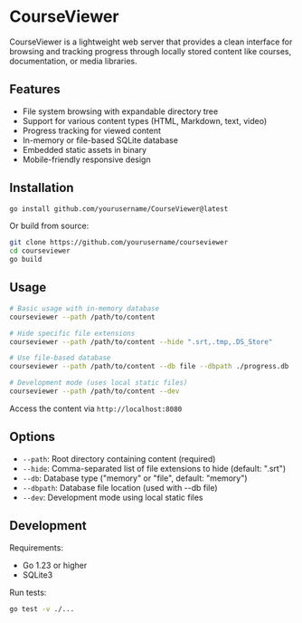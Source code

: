 # CourseViewer

CourseViewer is a lightweight web server that provides a clean interface for browsing and tracking progress through locally stored content like courses, documentation, or media libraries.

## Features

- File system browsing with expandable directory tree
- Support for various content types (HTML, Markdown, text, video)
- Progress tracking for viewed content
- In-memory or file-based SQLite database
- Embedded static assets in binary
- Mobile-friendly responsive design

## Installation

```bash
go install github.com/yourusername/CourseViewer@latest
```

Or build from source:

```bash
git clone https://github.com/yourusername/courseviewer
cd courseviewer
go build
```

## Usage

```bash
# Basic usage with in-memory database
courseviewer --path /path/to/content

# Hide specific file extensions
courseviewer --path /path/to/content --hide ".srt,.tmp,.DS_Store"

# Use file-based database
courseviewer --path /path/to/content --db file --dbpath ./progress.db

# Development mode (uses local static files)
courseviewer --path /path/to/content --dev
```

Access the content via `http://localhost:8080`

## Options

- `--path`: Root directory containing content (required)
- `--hide`: Comma-separated list of file extensions to hide (default: ".srt")
- `--db`: Database type ("memory" or "file", default: "memory")
- `--dbpath`: Database file location (used with --db file)
- `--dev`: Development mode using local static files

## Development

Requirements:
- Go 1.23 or higher
- SQLite3

Run tests:
```bash
go test -v ./...
```
